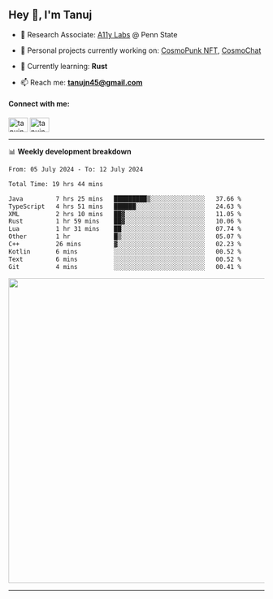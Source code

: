 <h2>Hey 👋, I'm Tanuj</h2>

- 🔬 Research Associate: [A11y Labs](https://a11y.ist.psu.edu/) @ Penn State 

- 🔭 Personal projects currently working on: [CosmoPunk NFT](https://github.com/tanujn45/CosmoNFT), [CosmoChat](https://github.com/tanujn45/CosmoChat)

- 🌱 Currently learning: **Rust**

- 📫 Reach me: **tanujn45@gmail.com**

<h4 align="left">Connect with me:</h4>
<p align="left">
<a href="https://twitter.com/tanujn45" target="blank"><img align="center" src="https://raw.githubusercontent.com/rahuldkjain/github-profile-readme-generator/master/src/images/icons/Social/twitter.svg" alt="tanujn45" height="28" width="38" /></a>
<a href="https://linkedin.com/in/tanujn45" target="blank"><img align="center" src="https://raw.githubusercontent.com/rahuldkjain/github-profile-readme-generator/master/src/images/icons/Social/linked-in-alt.svg" alt="tanujn45" height="28" width="38" /></a>
</p>

-------

📊 **Weekly development breakdown**
<!--START_SECTION:waka-->

```txt
From: 05 July 2024 - To: 12 July 2024

Total Time: 19 hrs 44 mins

Java         7 hrs 25 mins   █████████▒░░░░░░░░░░░░░░░   37.66 %
TypeScript   4 hrs 51 mins   ██████░░░░░░░░░░░░░░░░░░░   24.63 %
XML          2 hrs 10 mins   ██▓░░░░░░░░░░░░░░░░░░░░░░   11.05 %
Rust         1 hr 59 mins    ██▓░░░░░░░░░░░░░░░░░░░░░░   10.06 %
Lua          1 hr 31 mins    ██░░░░░░░░░░░░░░░░░░░░░░░   07.74 %
Other        1 hr            █▒░░░░░░░░░░░░░░░░░░░░░░░   05.07 %
C++          26 mins         ▓░░░░░░░░░░░░░░░░░░░░░░░░   02.23 %
Kotlin       6 mins          ░░░░░░░░░░░░░░░░░░░░░░░░░   00.52 %
Text         6 mins          ░░░░░░░░░░░░░░░░░░░░░░░░░   00.52 %
Git          4 mins          ░░░░░░░░░░░░░░░░░░░░░░░░░   00.41 %
```

<!--END_SECTION:waka-->

<img src="https://wakatime.com/share/@018e9abd-1aa4-4aa6-9db7-5ca3b999e810/4650b67a-98aa-46b4-b598-3d8a2451f0df.svg" width="600"/>

-------
